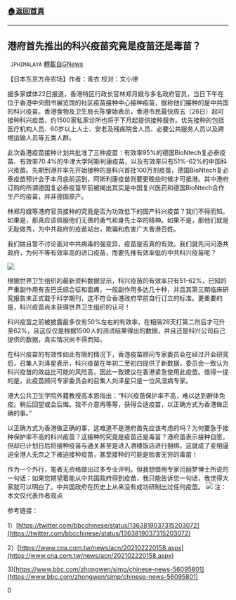 ###  [:house:返回首頁](https://github.com/ourhimalayas/txt)
---

## 港府首先推出的科兴疫苗究竟是疫苗还是毒苗？
` JPHIMALAYA` [轉載自GNews](https://gnews.org/zh-hans/927837/)

【日本东京方舟农场】作者：青衣 校对：文小律

据多家媒体22日报道，香港特区行政长官林郑月娥与多名政府官员，当日下午在位于香港中央图书展览馆的社区疫苗接种中心接种疫苗，据称他们接种的是中共国的科兴疫苗。香港食物及卫生局长陈肇始表示，香港市民最快周五（26日）起可接种科兴疫苗，约1500家私家诊所也将于下月起提供接种服务。优先接种的包括医疗机构人员、60岁以上人士、安老及残疾院舍人员、必要公共服务人员以及跨境运输人员等五类人群。

此次香港疫苗接种计划共批准了三种疫苗：有效率95%的德国BioNtech复必泰疫苗、有效率70.4%的牛津大学阿斯利康疫苗，以及有效率只有51%-62%的中国科兴疫苗。先期到港并率先开始接种的是科兴首批100万剂疫苗，德国BioNtech复必泰疫苗预计会于本月底前运到，阿斯利康疫苗则要更晚些时候才可抵港。其中港府订购的所谓德国复必泰疫苗早前被揭出其实是中国复兴医药和德国BioNtech合作生产的疫苗，并非德国原产。

林郑月娥等港府官员接种的究竟是否为功效低下的国产科兴疫苗？我们不得而知。如果是，那真应该佩服他们无畏的勇气和身先士卒的精神。如果不是，那他们就是无耻做秀，为中共政府的疫苗站台，欺骗和危害广大香港百姓。

我们姑且暂不讨论面对中共病毒的强变异，疫苗是否真的有效。我们就先问问港共政府，为何不等有效率高的进口疫苗，而要先推有效率低的中共科兴疫苗呢？

![]()![](https://gnews.org/wp-content/uploads/2021/02/1-53.png)

根据世界卫生组织的最新资料数据显示，科兴疫苗的有效率只有51-62%，已知的严重副作用有吉巴氏综合征和面瘫，一般副作用多达几十种，并且其第三期临床研究报告未正式载于科学期刊，这不符合香港政府早前自行订立的标准。更重要的是，科兴疫苗尚未获得世界卫生组织的认可！

科兴疫苗之前被披露最多仅有50%左右的有效率，在相隔28天打第二剂后才可升至62%，且这仅仅是根据1500人的测试结果得出的数据，并且还是科兴公司自己提供的数据，真实情况尚不得而知。

在科兴疫苗的有效性如此有限的情况下，香港疫苗顾问专家委员会在经过开会研究后，召集人刘泽星表示，科兴疫苗在年初二至初四提供了新数据，委员会一致认为科兴疫苗的效益比可能的风险高，因此一致建议在香港紧急使用此疫苗。值得一提的是，此疫苗顾问专家委员会的召集人刘泽星只是一位风湿病专家。

港大公共卫生学院外籍教授高本恩指出：“科兴疫苗保护率不高，难以达到群体免疫。稍后回望或会后悔。我不介意再等等，获得合适疫苗，以正确方式为香港做正确的事。”

以正确方式为香港做正确的事，这难道不是港府首先应该考虑的吗？为何要急于接种保护率不高的科兴疫苗？这接种的究竟是疫苗还是毒苗？港府虽表示接种自愿，但却已计划日后将接种疫苗与通关甚至是进入酒楼饭店进行捆绑，这就成了变相逼迫全港人无奈之下被迫接种疫苗，甚至接种的可能是贻害无穷的毒苗！

作为一个外行，笔者无资格做出过多专业评判。但我想借用专家闫丽梦博士所说的一句话：如果您期望着能从中共国政府得到疫苗，我只能告诉您一句话，我觉得大家就可以明白了。中共国政府在历史上从来没有成功研制出过任何疫苗。
![]()![](https://gnews.org/wp-content/uploads/2021/02/2-5-47.jpg)
注：本文仅代表作者观点

参考链接：

1）[https://twitter.com/bbcchinese/status/1363819037315203072](https://twitter.com/bbcchinese/status/1363819037315203072)

2）[https://www.cna.com.tw/news/acn/202102220158.aspx](https://www.cna.com.tw/news/acn/202102220158.aspx)

3)[https://www.bbc.com/zhongwen/simp/chinese-news-56095801](https://www.bbc.com/zhongwen/simp/chinese-news-56095801)

0
